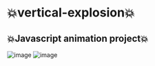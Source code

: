 # 💥vertical-explosion💥
## 💥Javascript animation project💥
![image](https://user-images.githubusercontent.com/94203956/175803073-d03ab0fe-413a-447e-93be-77a72843b5be.png)
![image](https://user-images.githubusercontent.com/94203956/175803110-e9a14bd9-4732-448d-a815-1e5efb841d06.png)
